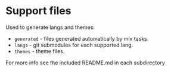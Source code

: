 # Support files

Used to generate langs and themes:

* `generated` - files generated automatically by mix tasks.
* `langs` - git submodules for each supported lang.
* `themes` - theme files.

For more info see the included README.md in each subdirectory
